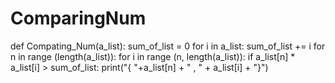 # ComparingNum
def Compating_Num(a_list):
    sum_of_list = 0
    for i in a_list:
      sum_of_list += i 
    for n in range (length(a_list)):
       for i in range (n, length(a_list)):
         if a_list[n] * a_list[i] > sum_of_list:
           print("{ "+a_list[n] + " , " + a_list[i] + "}")
